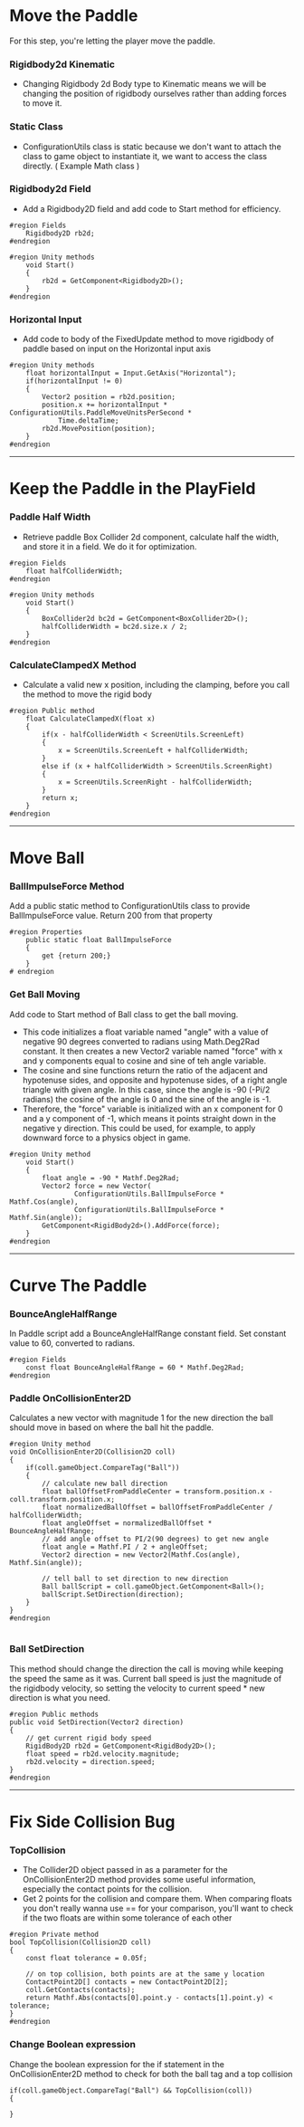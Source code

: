 # Move the Paddle

For this step, you're letting the player move the paddle.

### Rigidbody2d Kinematic
- Changing Rigidbody 2d Body type to Kinematic means we will be changing the position of rigidbody ourselves rather than adding forces to move it. 

### Static Class
- ConfigurationUtils class is static because we don't want to attach the class to game object to instantiate it, we want to access the class directly. ( Example Math class )

### Rigidbody2d Field
- Add a Rigidbody2D field and add code to Start method for efficiency.
```
#region Fields 
    Rigidbody2D rb2d;
#endregion 

#region Unity methods
    void Start()
    {
        rb2d = GetComponent<Rigidbody2D>();
    }
#endregion
```

### Horizontal Input
- Add code to body of the FixedUpdate method to move rigidbody of paddle based on input on the Horizontal input axis 
```
#region Unity methods
    float horizontalInput = Input.GetAxis("Horizontal");
    if(horizontalInput != 0)
    {
        Vector2 position = rb2d.position;
        position.x += horizontalInput * ConfigurationUtils.PaddleMoveUnitsPerSecond * 
            Time.deltaTime;
        rb2d.MovePosition(position);
    }
#endregion
```
---

# Keep the Paddle in the PlayField

### Paddle Half Width 
- Retrieve paddle Box Collider 2d component, calculate half the width, and store it in a field. We do it for optimization.
```
#region Fields
    float halfColliderWidth;
#endregion 

#region Unity methods
    void Start()
    {
        BoxCollider2d bc2d = GetComponent<BoxCollider2D>();
        halfColliderWidth = bc2d.size.x / 2;
    }
#endregion 
```

### CalculateClampedX Method
- Calculate a valid new x position, including the clamping, before you call the method to move the rigid body
```
#region Public method
    float CalculateClampedX(float x)
    {
        if(x - halfColliderWidth < ScreenUtils.ScreenLeft)
        {
            x = ScreenUtils.ScreenLeft + halfColliderWidth;
        }
        else if (x + halfColliderWidth > ScreenUtils.ScreenRight)
        {
            x = ScreenUtils.ScreenRight - halfColliderWidth;
        }
        return x;
    }
#endregion    
```
---

# Move Ball

### BallImpulseForce Method
Add a public static method to ConfigurationUtils class to provide BallImpulseForce value. Return 200 from that property 
```
#region Properties
    public static float BallImpulseForce
    {
        get {return 200;}
    }
# endregion
``` 

### Get Ball Moving
Add code to Start method of Ball class to get the ball moving.
- This code initializes a float variable named "angle" with a value of negative 90 degrees converted to radians using Math.Deg2Rad constant. It then creates a new Vector2 variable named "force" with x and y components equal to cosine and sine of teh angle variable. 
- The cosine and sine functions return the ratio of the adjacent and hypotenuse sides, and opposite and hypotenuse sides, of a right angle triangle with given angle. In this case, since the angle is -90 (-Pi/2 radians) the cosine of the angle is 0 and the sine of the angle is -1.
- Therefore, the "force" variable is initialized with an x component for 0 and a y component of -1, which means it points straight down in the negative y direction. This could be used, for example, to apply downward force to a physics object in game. 
```
#region Unity method
    void Start()
    {
        float angle = -90 * Mathf.Deg2Rad;
        Vector2 force = new Vector(
                ConfigurationUtils.BallImpulseForce * Mathf.Cos(angle),
                ConfigurationUtils.BallImpulseForce * Mathf.Sin(angle));
        GetComponent<RigidBody2d>().AddForce(force);
    }
#endregion
```
---
# Curve The Paddle
### BounceAngleHalfRange 
In Paddle script add a BounceAngleHalfRange constant field. Set constant value to 60, converted to radians.
```
#region Fields
    const float BounceAngleHalfRange = 60 * Mathf.Deg2Rad;
#endregion
```
### Paddle OnCollisionEnter2D
Calculates a new vector with magnitude 1 for the new direction the ball should move in based on where the ball hit the paddle.
```
#region Unity method
void OnCollisionEnter2D(Collision2D coll)
{
    if(coll.gameObject.CompareTag("Ball"))
    {
        // calculate new ball direction
        float ballOffsetFromPaddleCenter = transform.position.x - coll.transform.position.x;
        float normalizedBallOffset = ballOffsetFromPaddleCenter / halfColliderWidth;
        float angleOffset = normalizedBallOffset * BounceAngleHalfRange;
        // add angle offset to PI/2(90 degrees) to get new angle
        float angle = Mathf.PI / 2 + angleOffset;
        Vector2 direction = new Vector2(Mathf.Cos(angle), Mathf.Sin(angle));

        // tell ball to set direction to new direction
        Ball ballScript = coll.gameObject.GetComponent<Ball>();
        ballScript.SetDirection(direction);
    }
}
#endregion


```
### Ball SetDirection
This method should change the direction the call is moving while keeping the speed the same as it was. Current ball speed is just the magnitude of the rigidbody velocity, so setting the velocity to current speed * new direction is what you need.
```
#region Public methods
public void SetDirection(Vector2 direction)
{
    // get current rigid body speed
    RigidBody2D rb2d = GetComponent<RigidBody2D>();
    float speed = rb2d.velocity.magnitude;
    rb2d.velocity = direction.speed;
}
#endregion
```
---
# Fix Side Collision Bug
### TopCollision
- The Collider2D object passed in as a parameter for the OnCollisionEnter2D method provides some useful information, especially the contact points for the collision. 
- Get 2 points for the collision and compare them. When comparing floats you don't really wanna use == for your comparison, you'll want to check if the two floats are within some tolerance of each other 
```
#region Private method
bool TopCollision(Collision2D coll)
{
    const float tolerance = 0.05f;

    // on top collision, both points are at the same y location
    ContactPoint2D[] contacts = new ContactPoint2D[2];
    coll.GetContacts(contacts);
    return Mathf.Abs(contacts[0].point.y - contacts[1].point.y) < tolerance;
}
#endregion
```
### Change Boolean expression
Change the boolean expression for the if statement in the OnCollisionEnter2D method to check for both the ball tag and a top collision
```
if(coll.gameObject.CompareTag("Ball") && TopCollision(coll))
{
    
}

```





